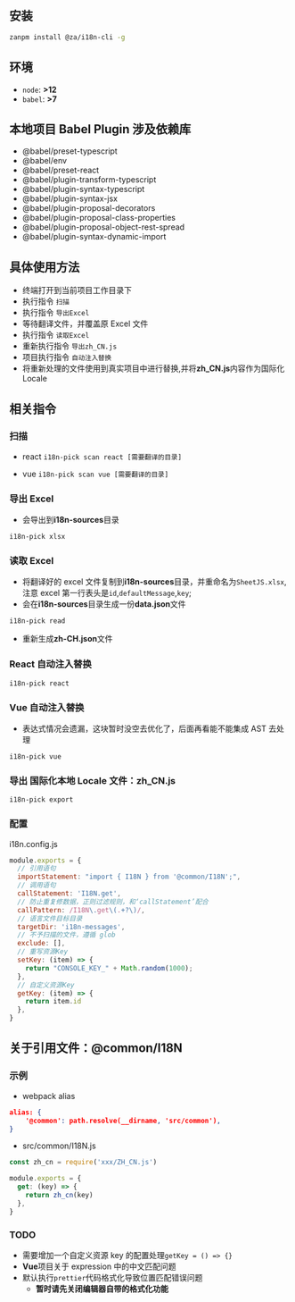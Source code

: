 ## 安装

```bash
zanpm install @za/i18n-cli -g
```

## 环境

- `node`: **>12**
- `babel`: **>7**

## 本地项目 Babel Plugin 涉及依赖库

- @babel/preset-typescript
- @babel/env
- @babel/preset-react
- @babel/plugin-transform-typescript
- @babel/plugin-syntax-typescript
- @babel/plugin-syntax-jsx
- @babel/plugin-proposal-decorators
- @babel/plugin-proposal-class-properties
- @babel/plugin-proposal-object-rest-spread
- @babel/plugin-syntax-dynamic-import

## 具体使用方法

- 终端打开到当前项目工作目录下
- 执行指令 `扫描`
- 执行指令 `导出Excel`
- 等待翻译文件，并覆盖原 Excel 文件
- 执行指令 `读取Excel`
- 重新执行指令 `导出zh_CN.js`
- 项目执行指令 `自动注入替换`
- 将重新处理的文件使用到真实项目中进行替换,并将**zh_CN.js**内容作为国际化 Locale

## 相关指令

### 扫描

- react
  `i18n-pick scan react [需要翻译的目录]`

- vue
  `i18n-pick scan vue [需要翻译的目录]`

### 导出 Excel

- 会导出到**i18n-sources**目录

`i18n-pick xlsx`

### 读取 Excel

- 将翻译好的 excel 文件复制到**i18n-sources**目录，并重命名为`SheetJS.xlsx`,注意 excel 第一行表头是`id`,`defaultMessage`,`key`;
- 会在**i18n-sources**目录生成一份**data.json**文件

`i18n-pick read`

- 重新生成**zh-CH.json**文件

### React 自动注入替换

`i18n-pick react`

### Vue 自动注入替换

- 表达式情况会遗漏，这块暂时没空去优化了，后面再看能不能集成 AST 去处理

`i18n-pick vue`

### 导出 国际化本地 Locale 文件：zh_CN.js

`i18n-pick export`

### 配置

i18n.config.js

```js
module.exports = {
  // 引用语句
  importStatement: "import { I18N } from '@common/I18N';",
  // 调用语句
  callStatement: 'I18N.get',
  // 防止重复修数据，正则过滤规则，和‘callStatement’配合
  callPattern: /I18N\.get\(.+?\)/,
  // 语言文件目标目录
  targetDir: 'i18n-messages',
  // 不予扫描的文件，遵循 glob
  exclude: [],
  // 重写资源Key
  setKey: (item) => { 
    return "CONSOLE_KEY_" + Math.random(1000);
  },
  // 自定义资源Key
  getKey: (item) => {
    return item.id
  },
}
```

## 关于引用文件：@common/I18N

### 示例

- webpack alias

```json
alias: {
    '@common': path.resolve(__dirname, 'src/common'),
}
```

- src/common/I18N.js

```js
const zh_cn = require('xxx/ZH_CN.js')

module.exports = {
  get: (key) => {
    return zh_cn(key)
  },
}
```

### TODO

- 需要增加一个自定义资源 key 的配置处理`getKey = () => {}`
- **Vue**项目关于 expression 中的中文匹配问题
- 默认执行`prettier`代码格式化导致位置匹配错误问题
  - **暂时请先关闭编辑器自带的格式化功能**
